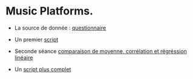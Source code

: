 # Music Platforms.

* La source de donnée : [questionnaire](https://forms.gle/PdRJdAoM4vCwDxgZ8)

* Un premier [script](https://benaventc.github.io/MusicPlateforms/CodeSiren.html)

* Seconde séance [comparaison de moyenne, corrélation et régréssion linéaire](CodeSiren02.html) 

* Un [script plus complet](https://benaventc.github.io/MusicPlateforms/Code00.html)